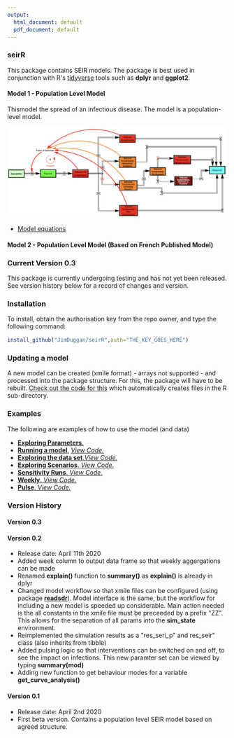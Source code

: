```yaml
---
output:
  html_document: default
  pdf_document: default
---
```

### seirR 
This package contains SEIR models. The package is best used in conjunction with R's [tidyverse](https://www.tidyverse.org) tools such as **dplyr** and **ggplot2**.

#### Model 1 - Population Level Model 
Thismodel the spread of an infectious disease. The model is a population-level model. 

![](https://github.com/JimDuggan/seirR/blob/master/data-raw/Images/ModelStructure.png)

- [Model equations](https://github.com/JimDuggan/seirR/blob/master/data-raw/models/Equations/Model%20V0.2.pdf)

#### Model 2 - Population Level Model (Based on French Published Model)


### Current Version 0.3
This package is currently undergoing testing and has not yet been released. See version history below for a record of changes and version.


### Installation
To install, obtain the authorisation key from the repo owner, and type the following command:

```R
install_github("JimDuggan/seirR",auth="THE_KEY_GOES_HERE")
```

### Updating a model
A new model can be created (xmile format) - arrays not supported - and processed into the package structure. For this, the package will have to be rebuilt. [Check out the code for this](https://github.com/JimDuggan/seirR/blob/master/data-raw/models/seir_p/01%20Translate.R) which automatically creates files in the R sub-directory.

### Examples
The following are examples of how to use the model (and data)

- [**Exploring Parameters**.  ](
https://github.com/JimDuggan/seirR/tree/master/data-raw/Examples/06%20Parameters)
- [**Running a model**.](
https://github.com/JimDuggan/seirR/tree/master/data-raw/Examples/01%20Run%20Model) [*View Code.*](https://github.com/JimDuggan/seirR/blob/master/inst/scripts/01_one_test_p.R)
- [**Exploring the data set**.](
https://github.com/JimDuggan/seirR/tree/master/data-raw/Examples/02%20Explore%20Data)[*View Code.*](https://github.com/JimDuggan/seirR/blob/master/inst/scripts/02_test_data.R)
- [**Exploring Scenarios**. ](
https://github.com/JimDuggan/seirR/tree/master/data-raw/Examples/03%20Scenarios)[*View Code.*](https://github.com/JimDuggan/seirR/blob/master/inst/scripts/03_test_scenarios.R)
- [**Sensitivity Runs**. ](
https://github.com/JimDuggan/seirR/tree/master/data-raw/Examples/04%20Sensitivity)[*View Code.*](https://github.com/JimDuggan/seirR/blob/master/inst/scripts/04_test_sens.R)
- [**Weekly**. ](
https://github.com/JimDuggan/seirR/tree/master/data-raw/Examples/05%20Week)[*View Code.*](https://github.com/JimDuggan/seirR/blob/master/inst/scripts/05_test_week.R)
- [**Pulse**. ](
https://github.com/JimDuggan/seirR/tree/master/data-raw/Examples/07%20Pulse)[*View Code.*](https://github.com/JimDuggan/seirR/blob/master/inst/scripts/06_test_pulse.R)



### Version History

#### Version 0.3

#### Version 0.2
* Release date: April 11th 2020
* Added week column to output data frame so that weekly aggergations can be made
* Renamed **explain()** function to **summary()** as **explain()** is already in dplyr
* Changed model workflow so that xmile files can be configured (using package [**readsdr**](https://github.com/jandraor/readsdr)). Model interface is the same, but the workflow for including a new model is speeded up considerable. Main action needed is the all constants in the xmile file must be preceeded by a prefix "ZZ". This allows for the separation of all params into the **sim_state** environment.
* Reimplemented the simulation results as a "res_seri_p" and res_seir" class (also inherits from tibble)
* Added pulsing logic so that interventions can be switched on and off, to see the impact on infections. This new paramter set can be viewed by typing **summary(mod)**
* Adding new function to get behaviour modes for a variable **get_curve_analysis()**

#### Version 0.1
* Release date: April 2nd 2020
* First beta version. Contains a population level SEIR model based on agreed structure. 



